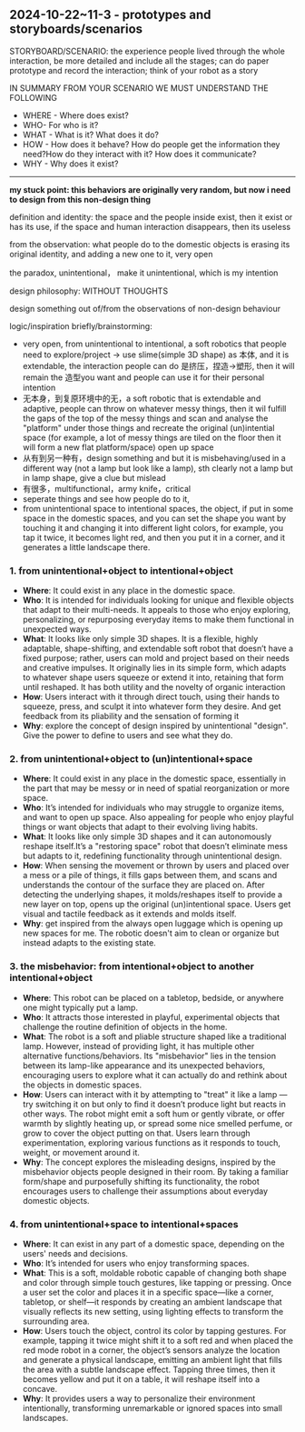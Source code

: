 ## 2024-10-22~11-3 - prototypes and storyboards/scenarios 
STORYBOARD/SCENARIO: the experience people lived through the whole interaction, be more detailed and include all the stages; can do paper prototype and record the interaction; think of your robot as a story <br>

IN SUMMARY FROM YOUR SCENARIO WE MUST UNDERSTAND THE FOLLOWING
- WHERE - Where does exist?
- WHO- For who is it?
- WHAT - What is it? What does it do?
- HOW - How does it behave? How do people get the information they need?How do they interact with it? How does it communicate?
- WHY - Why does it exist?

***

**my stuck point: this behaviors are originally very random, but now i need to design from this non-design thing<br>**

definition and identity: the space and the people inside exist, then it exist or has its use, if the space and human interaction disappears, then its useless

from the observation: what people do to the domestic objects is erasing its original identity, and adding a new one to it, very open

the paradox,  unintentional， make it unintentional, which is my intention 

design philosophy: WITHOUT THOUGHTS

design something out of/from the observations of non-design behaviour

logic/inspiration briefly/brainstorming: 
- very open, from unintentional to intentional, a soft robotics that people need to explore/project
    -> use slime(simple 3D shape) as 本体, and it is extendable, the interaction people can do 是挤压，捏造->塑形, then it will remain the 造型you want and people can use it for their personal intention
- 无本身，到复原环境中的无，a soft robotic that is extendable and adaptive, people can throw on whatever messy things, then it wil fulfill the gaps of the top of the messy things and scan and analyse the "platform" under those things and recreate the original (un)intential space (for example, a lot of messy things are tiled on the floor then it will form a new flat platform/space) open up space
- 从有到另一种有，design something and but it is misbehaving/used in a different way (not a lamp but look like a lamp), sth clearly not a lamp but in lamp shape, give a clue but mislead
- 有很多，multifunctional，army knife，critical 
- seperate things and see how people do to it, 
- from unintentional space to intentional spaces, the object, if put in some space in the domestic spaces, and you can set the shape you want by touching it and changing it into different light colors, for example, you tap it twice, it becomes light red, and then you put it in a corner, and it generates a little landscape there. 

### 1. from unintentional+object to intentional+object
- **Where**: It could exist in any place in the domestic space. 
- **Who**: It is intended for individuals looking for unique and flexible objects that adapt to their multi-needs. It appeals to those who enjoy exploring, personalizing, or repurposing everyday items to make them functional in unexpected ways. 
- **What**: It looks like only simple 3D shapes. It is a flexible, highly adaptable, shape-shifting, and extendable soft robot that doesn’t have a fixed purpose; rather, users can mold and project based on their needs and creative impulses. It originally lies in its simple form, which adapts to whatever shape users squeeze or extend it into, retaining that form until reshaped. It has both utility and the novelty of organic interaction
- **How**: Users interact with it through direct touch, using their hands to squeeze, press, and sculpt it into whatever form they desire. And get feedback from its pliability and the sensation of forming it
- **Why**: explore the concept of design inspired by unintentional "design". Give the power to define to users and see what they do. 

### 2. from unintentional+object to (un)intentional+space
- **Where**: It could exist in any place in the domestic space, essentially in the part that may be messy or in need of spatial reorganization or more space.
- **Who**: It’s intended for individuals who may struggle to organize items, and want to open up space. Also appealing for people who enjoy playful things or want objects that adapt to their evolving living habits.
- **What**: It looks like only simple 3D shapes and it can autonomously reshape itself.It’s a "restoring space" robot that doesn’t eliminate mess but adapts to it, redefining functionality through unintentional design.
- **How**: When sensing the movement or thrown by users and placed over a mess or a pile of things, it fills gaps between them, and scans and understands the contour of the surface they are placed on. After detecting the underlying shapes, it molds/reshapes itself to provide a new layer on top, opens up the original (un)intentional space. Users get visual and tactile feedback as it extends and molds itself.
- **Why**: get inspired from the always open luggage which is opening up new spaces for me. The robotic doesn't aim to clean or organize but instead adapts to the existing state. 

### 3. the misbehavior: from intentional+object to another intentional+object 
- **Where**: This robot can be placed on a tabletop, bedside, or anywhere one might typically put a lamp. 
- **Who**: It attracts those interested in playful, experimental objects that challenge the routine definition of objects in the home.
- **What**: The robot is a soft and pliable structure shaped like a traditional lamp. However, instead of providing light, it has multiple other alternative functions/behaviors. Its "misbehavior" lies in the tension between its lamp-like appearance and its unexpected behaviors, encouraging users to explore what it can actually do and rethink about the objects in domestic spaces.
- **How**: Users can interact with it by attempting to "treat" it like a lamp — try switching it on but only to find it doesn’t produce light but reacts in other ways. The robot might emit a soft hum or gently vibrate, or offer warmth by slightly heating up, or spread some nice smelled perfume, or grow to cover the object putting on that. Users learn through experimentation, exploring various functions as it responds to touch, weight, or movement around it.
- **Why**: The concept explores the misleading designs, inspired by the misbehavior objects people designed in their room. By taking a familiar form/shape and purposefully shifting its functionality, the robot encourages users to challenge their assumptions about everyday domestic objects. 

### 4. from unintentional+space to intentional+spaces 
- **Where**: It can exist in any part of a domestic space, depending on the users' needs and decisions.
- **Who**: It’s intended for users who enjoy transforming spaces.
- **What**: This is a soft, moldable robotic capable of changing both shape and color through simple touch gestures, like tapping or pressing. Once a user set the color and places it in a specific space—like a corner, tabletop, or shelf—it responds by creating an ambient landscape that visually reflects its new setting, using lighting effects to transform the surrounding area.
- **How**: Users touch the object, control its color by tapping gestures. For example, tapping it twice might shift it to a soft red and when placed the red mode robot in a corner, the object’s sensors analyze the location and generate a physical landscape, emitting an ambient light that fills the area with a subtle landscape effect. Tapping three times, then it becomes yellow and put it on a table, it will reshape itself into a concave. 
- **Why**: It provides users a way to personalize their environment intentionally, transforming unremarkable or ignored spaces into small landscapes. 

